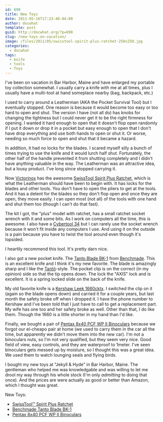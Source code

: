 ```yaml
---
id: 698
title: New Toys
date: 2011-05-16T17:23:40-04:00
author: docwhat
template: post
guid: http://docwhat.org/?p=698
slug: /new-toys-on-vacation/
image: /files/2011/05/swisstool-spirit-plus-ratchet-250x250.jpg
categories:
  - docwhat
tags:
  - knife
  - tools
  - Toys
---
```

I've been on vacation in Bar Harbor, Maine and have enlarged my portable toy collection somewhat. I usually carry a knife with me at all times, plus I usually have a multi-tool at hand someplace nearby (bag, backpack, etc.)

I used to carry around a Leatherman (AKA the Pocket Survival Tool) but I eventually stopped.  One reason is because it would become too easy or too hard to open and shut. The version I have (not all do) has knobs for changing the tightness but I could never get it to be the right firmness for opening. I wanted it hard enough to open that it doesn't flop open randomly if I put it down or drop it in a pocket but easy enough to open that I don't have drop everything and use both hands to open or shut it. Or worse, needing so much force to open and shut that it became a hazard.

In addition, it had <em>no</em> locks for the blades.  I scared myself silly a bunch of times trying to use the knife and it would lurch half shut.  Fortunately, the other half of the handle prevented it from shutting completely and I didn't have anything valuable in the way.  The Leatherman was an attractive idea, but a lousy product. I've long since stopped carrying it.
<!-- more -->

Now <a href="http://www.swissarmy.com/">Victorinox</a> has the awesome <a href="http://www.amazon.com/gp/product/B000FNIL8K/ref=as_li_ss_tl?ie=UTF8&tag=thedocwha-20&linkCode=as2&camp=217145&creative=399349&creativeASIN=B000FNIL8K">SwissTool Spirit Plus Ratchet</a>, which is what the Leatherman should have been to begin with. It has locks for the blades and other tools. You don't have to open the pliers to get at the tools. And it has a detent for the blades so they don't flop open and once they are open, they move easily.  I can open most (not all) of the tools with one hand and shut them too (though I can't do that fast).

The kit I got, the "plus" model with ratchet, has a small ratchet socket wrench with it and some bits.  As I work on computers all the time, this is awesome.  I also have a <a href="http://www.amazon.com/gp/product/B004OZJ42W/ref=as_li_ss_tl?ie=UTF8&tag=thedocwha-20&linkCode=as2&camp=217145&creative=399349&creativeASIN=B004OZJ42W">Cybertool 34</a> but I can rarely use the socket wrench because it won't fit inside any computers I use. And using it on the outside is a pain because you have to twist the tool around even though it's lopsided.

I heartily recommend this tool.  It's pretty darn nice.

I also got a new pocket knife. The <a href="http://www.amazon.com/gp/product/B004OZJ42W/ref=as_li_ss_tl?ie=UTF8&tag=thedocwha-20&linkCode=as2&camp=217145&creative=399349&creativeASIN=B004OZJ42W">Tanto Blade BK-1</a> from <a href="http://www.benchmade.com/">Benchmade</a>.  This is an excellent knife and I think it's my new favorite.  The blade is amazingly sharp and I like the <a href="http://en.wikipedia.org/wiki/Tant%C5%8D">Tantō</a>-style.  The pocket clip is on the correct (in my opinion) side so that the tip opens down.  The lock the "AXIS" lock and is excellent. It is a spring locked slide on the back of the knife.

My old favorite knife is a <a href="http://www.amazon.com/gp/product/B001EHIY6U/ref=as_li_ss_tl?ie=UTF8&tag=thedocwha-20&linkCode=as2&camp=217145&creative=399349&creativeASIN=B001EHIY6U">Kershaw Leek 1660cktx</a>.  I switched the clip on it (again so the blade opens down) and carried it for a couple years, but last month the safety broke off when I dropped it.  I have the phone number to Kershaw and I've been told that I just have to call to get a replacement part.  My wife has one too and her safety broke as well.  Other than that, I do like them.  Though the 1660 is a little shorter in my hand than I'd like.

Finally, we bought a pair of <a href="http://www.amazon.com/gp/product/B00076QVPU/ref=as_li_ss_tl?ie=UTF8&tag=thedocwha-20&linkCode=as2&camp=217145&creative=399349&creativeASIN=B00076QVPU">Pentax 8x40 PCF WP II Binoculars</a> because we forgot our el-cheapo pair at home (we used to carry them in the car all the time, but apparently we didn't move them into the new car).  I'm not a binoculars nuts, so I'm not very qualified, but they seem very nice.  Good field of view, easy controls, and they are waterproof to 1meter.  I've seen binoculars gets messed up by moisture, so I thought this was a great idea.  We used them to watch lounging seals and flying birds.

I bought my new toys at "Jekyll & Hyde" in Bar Harbor, Maine.  The gentleman who helped me was knowledgable and was willing to let me drool my way through his whole stock (I'm only <em>admitting</em> to doing that once). And the prices are were actually as good or better than Amazon, which I thought was great.

New Toys:
<ul>
	<li><a href="http://www.amazon.com/gp/product/B000FNIL8K/ref=as_li_ss_tl?ie=UTF8&tag=thedocwha-20&linkCode=as2&camp=217145&creative=399349&creativeASIN=B000FNIL8K">SwissTool™ Spirit Plus Ratchet</a></li>
	<li><a href="http://www.amazon.com/gp/product/B004OZJ42W/ref=as_li_ss_tl?ie=UTF8&tag=thedocwha-20&linkCode=as2&camp=217145&creative=399349&creativeASIN=B004OZJ42W">Benchmade Tanto Blade BK-1</a></li>
	<li><a href="http://www.amazon.com/gp/product/B00076QVPU/ref=as_li_ss_tl?ie=UTF8&tag=thedocwha-20&linkCode=as2&camp=217145&creative=399349&creativeASIN=B00076QVPU">Pentax 8x40 PCF WP II Binoculars</a></li>
</ul>
